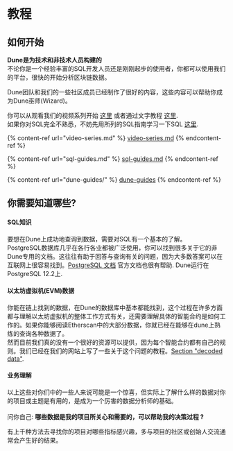 # 教程

## 如何开始

**Dune是为技术和非技术人员构建的** \
不论你是一个经验丰富的SQL开发人员还是刚刚起步的使用者，你都可以使用我们的平台，很快的开始分析区块链数据。

Dune团队和我们的一些社区成员已经制作了很好的内容，这些内容可以帮助你成为Dune巫师(Wizard)。

你可以从观看我们的视频系列开始 [这里](video-series.md) 或者通过文字教程 [这里](dune-guides/).\
如果你对SQL完全不熟悉，不妨先用所列的SQL指南学习一下SQL [这里](sql-guides.md).

{% content-ref url="video-series.md" %}
[video-series.md](video-series.md)
{% endcontent-ref %}

{% content-ref url="sql-guides.md" %}
[sql-guides.md](sql-guides.md)
{% endcontent-ref %}

{% content-ref url="dune-guides/" %}
[dune-guides](dune-guides/)
{% endcontent-ref %}

## 你需要知道哪些?

#### SQL知识

要想在Dune上成功地查询到数据，需要对SQL有一个基本的了解。\
PostgreSQL数据库几乎在各行各业都被广泛使用，你可以找到很多关于它的非Dune专用的文档。这往往有助于回答与查询有关的问题，因为大多数答案可以在互联网上很容易找到。[PostgreSQL 文档](https://www.postgresql.org/docs/12/index.html) 官方文档也很有帮助. Dune运行在 PostgreSQL 12.2上.

#### 以太坊虚拟机(EVM)数据

你能在链上找到的数据，在Dune的数据库中基本都能找到，这个过程在许多方面都与理解以太坊虚拟机的整体工作方式有关，还需要理解具体的智能合约是如何工作的。如果你能够阅读Etherscan中的大部分数据，你就已经在能够在dune上熟练的查询各种数据了。\
然而目前我们真的没有一个很好的资源可以提供，因为每个智能合约都有自己的规则。我们已经在我们的网站上写了一些关于这个问题的教程。[Section "decoded data"](../../data-tables/data-tables/decoded-data.md).

#### 业务理解

以上这些对你们中的一些人来说可能是一个惊喜，但实际上了解什么样的数据对你的项目或主题是有用的，是成为一个厉害的数据分析师的基础。\
\
问你自己: **哪些数据是我的项目所关心和需要的，可以帮助我的决策过程 ?**

有上千种方法去寻找你的项目对哪些指标感兴趣，多与项目的社区或创始人交流通常会产生好的结果。
